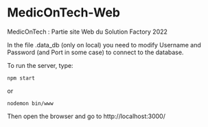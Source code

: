# MedicOnTech-Web
MedicOnTech : Partie site Web du Solution Factory 2022

In the file .data_db (only on local) you need to modify Username and Password (and Port in some case) to connect to the database.

To run the server, type:
```
npm start
```
or
```
nodemon bin/www
```
Then open the browser and go to http://localhost:3000/